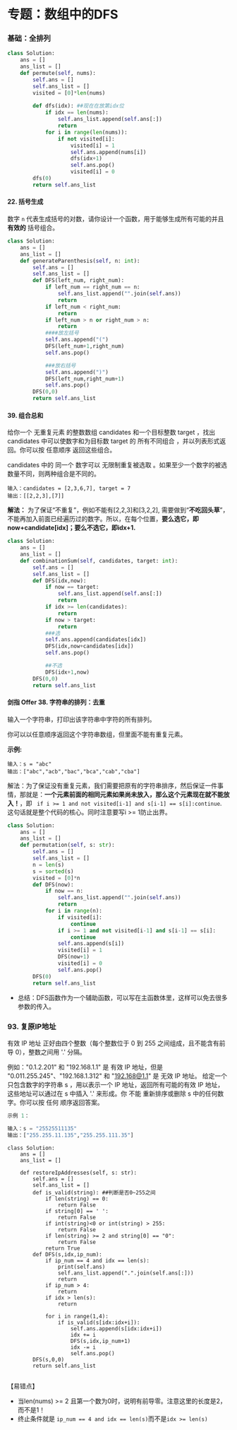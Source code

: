 # 专题：数组中的DFS

### 基础：全排列

```python
class Solution:
    ans = []
    ans_list = []
    def permute(self, nums):
        self.ans = []
        self.ans_list = []
        visited = [0]*len(nums)
        
        def dfs(idx): ##现在在放第idx位
            if idx == len(nums):
                self.ans_list.append(self.ans[:])
                return 
            for i in range(len(nums)):
                if not visited[i]:
                    visited[i] = 1
                    self.ans.append(nums[i])
                    dfs(idx+1)
                    self.ans.pop()
                    visited[i] = 0
        dfs(0)
        return self.ans_list
```



#### 22. 括号生成

数字 `n` 代表生成括号的对数，请你设计一个函数，用于能够生成所有可能的并且 **有效的** 括号组合。

```python
class Solution:
    ans = []
    ans_list = []
    def generateParenthesis(self, n: int):
        self.ans = []
        self.ans_list = []
        def DFS(left_num, right_num):
            if left_num == right_num == n:
                self.ans_list.append("".join(self.ans))
                return
            if left_num < right_num:
                return 
            if left_num > n or right_num > n:
                return 
            ####放左括号
            self.ans.append("(")
            DFS(left_num+1,right_num)
            self.ans.pop()

            ###放右括号
            self.ans.append(")")
            DFS(left_num,right_num+1)
            self.ans.pop()
        DFS(0,0)
        return self.ans_list

```

#### 39. 组合总和

给你一个 无重复元素 的整数数组 candidates 和一个目标整数 target ，找出 candidates 中可以使数字和为目标数 target 的 所有不同组合 ，并以列表形式返回。你可以按 任意顺序 返回这些组合。

candidates 中的 同一个 数字可以 无限制重复被选取 。如果至少一个数字的被选数量不同，则两种组合是不同的。 

```
输入：candidates = [2,3,6,7], target = 7
输出：[[2,2,3],[7]]
```

**解法：** 为了保证“不重复”，例如不能有[2,2,3]和[3,2,2], 需要做到“**不吃回头草**”，不能再加入前面已经遍历过的数字。所以，在每个位置，**要么选它，即now+candidate[idx]；要么不选它，即idx+1.** 

```python
class Solution:
    ans = []
    ans_list = []
    def combinationSum(self, candidates, target: int):
        self.ans = []
        self.ans_list = []
        def DFS(idx,now):
            if now == target:
                self.ans_list.append(self.ans[:])
                return
            if idx >= len(candidates):
                return
            if now > target:
                return 
            ###选
            self.ans.append(candidates[idx])
            DFS(idx,now+candidates[idx])
            self.ans.pop()

            ##不选
            DFS(idx+1,now)
        DFS(0,0)
        return self.ans_list
```



#### 剑指 Offer 38. 字符串的排列：去重

输入一个字符串，打印出该字符串中字符的所有排列。

你可以以任意顺序返回这个字符串数组，但里面不能有重复元素。

**示例:**

```
输入：s = "abc"
输出：["abc","acb","bac","bca","cab","cba"]
```

解法：为了保证没有重复元素，我们需要把原有的字符串排序，然后保证一件事情，那就是：**一个元素前面的相同元素如果尚未放入，那么这个元素现在就不能放入！**，即 ` if i >= 1 and not visited[i-1] and s[i-1] == s[i]:continue`. 这句话就是整个代码的核心。同时注意要写i >= 1防止出界。

```python
class Solution:
    ans = []
    ans_list = []
    def permutation(self, s: str):
        self.ans = []
        self.ans_list = []
        n = len(s)
        s = sorted(s)
        visited = [0]*n
        def DFS(now):
            if now == n:
                self.ans_list.append("".join(self.ans))
                return
            for i in range(n):
                if visited[i]:
                    continue
                if i >= 1 and not visited[i-1] and s[i-1] == s[i]:
                    continue
                self.ans.append(s[i])
                visited[i] = 1
                DFS(now+1)
                visited[i] = 0
                self.ans.pop()
        DFS(0)
        return self.ans_list
```

- 总结：DFS函数作为一个辅助函数，可以写在主函数体里，这样可以免去很多参数的传入。



### 93. 复原IP地址

有效 IP 地址 正好由四个整数（每个整数位于 0 到 255 之间组成，且不能含有前导 0），整数之间用 '.' 分隔。

例如："0.1.2.201" 和 "192.168.1.1" 是 有效 IP 地址，但是 "0.011.255.245"、"192.168.1.312" 和 "192.168@1.1" 是 无效 IP 地址。
给定一个只包含数字的字符串 s ，用以表示一个 IP 地址，返回所有可能的有效 IP 地址，这些地址可以通过在 s 中插入 '.' 来形成。你 不能 重新排序或删除 s 中的任何数字。你可以按 任何 顺序返回答案。

```python
示例 1：

输入：s = "25525511135"
输出：["255.255.11.135","255.255.111.35"]
```

```
class Solution:
    ans = []
    ans_list = []

    def restoreIpAddresses(self, s: str):
        self.ans = []
        self.ans_list = []
        def is_valid(string): ##判断是否0~255之间
            if len(string) == 0:
                return False
            if string[0] == ' ':
                return False
            if int(string)<0 or int(string) > 255:
                return False
            if len(string) >= 2 and string[0] == "0":
                return False
            return True
        def DFS(s,idx,ip_num):
            if ip_num == 4 and idx == len(s):
                print(self.ans)
                self.ans_list.append(".".join(self.ans[:]))
                return
            if ip_num > 4:
                return
            if idx > len(s):
                return 

            for i in range(1,4):
                if is_valid(s[idx:idx+i]):
                    self.ans.append(s[idx:idx+i])
                    idx += i
                    DFS(s,idx,ip_num+1)
                    idx -= i
                    self.ans.pop()
        DFS(s,0,0)
        return self.ans_list
        

```

【易错点】

- 当len(nums) >= 2 且第一个数为0时，说明有前导零。注意这里的长度是2，而不是1！
- 终止条件就是  `ip_num == 4 and idx == len(s)`而不是`idx >= len(s)`